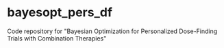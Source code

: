 # bayesopt_pers_df
Code repository for "Bayesian Optimization for Personalized Dose-Finding Trials with Combination Therapies"
